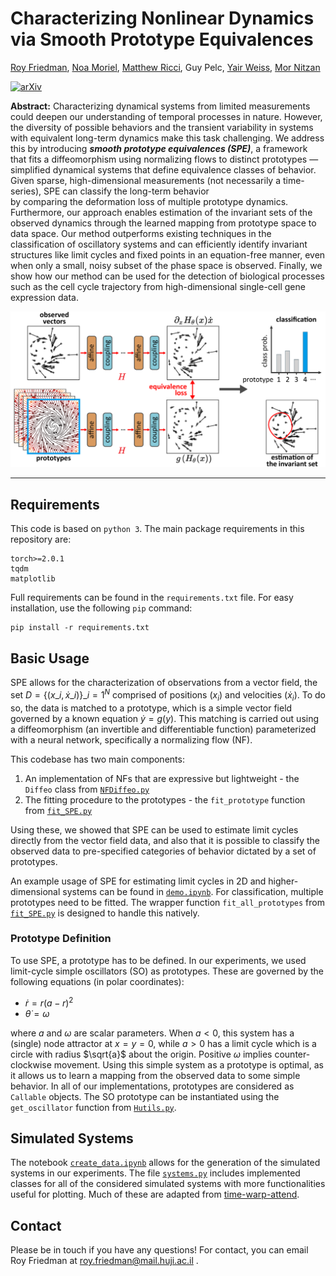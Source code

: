 # Characterizing Nonlinear Dynamics via Smooth Prototype Equivalences
[Roy Friedman](https://friedmanroy.github.io/), [Noa Moriel](https://nomoriel.github.io/), [Matthew Ricci](https://www.matthew-ricci.net/), Guy Pelc, [Yair Weiss](https://www.cs.huji.ac.il/~yweiss/), [Mor Nitzan](https://www.nitzanlab.com/)

[![arXiv](https://img.shields.io/badge/arXiv-0000.00000-red.svg)](https://arxiv.org/abs/0000.00000)


**Abstract:** Characterizing dynamical systems from limited measurements could deepen our understanding of temporal processes in nature. However, the diversity of possible behaviors and the transient variability in systems with equivalent long-term dynamics make this task challenging.
  We address this by introducing _**smooth prototype equivalences (SPE)**_, a framework that fits a diffeomorphism using normalizing flows to distinct prototypes — simplified dynamical systems that define equivalence classes of behavior. 
  Given sparse, high-dimensional measurements (not necessarily a time-series), SPE can classify the long-term behavior  
 by comparing the deformation loss of multiple prototype dynamics. Furthermore, our approach enables estimation of the invariant sets of the observed dynamics through the learned mapping from prototype space to data space. Our method outperforms existing techniques in the classification of oscillatory systems and can efficiently identify invariant structures like limit cycles and fixed points in an equation-free manner, even when only a small, noisy subset of the phase space is observed.  Finally, we show how our method can be used for the detection of biological processes such as the cell cycle trajectory from high-dimensional single-cell gene expression data.

![](https://github.com/nitzanlab/prototype-equivalences/blob/main/assets/schematic.png)

---

## Requirements

This code is based on `python 3`. The main package requirements in this repository are:
```
torch>=2.0.1
tqdm
matplotlib
```
Full requirements can be found in the `requirements.txt` file. For easy installation, use the following `pip` command:
```
pip install -r requirements.txt
```

## Basic Usage

SPE allows for the characterization of observations from a vector field, the set $D=\{(x\_i,\dot{x}\_i)\}\_{i=1}^N$  comprised of positions ($x_i$) and velocities ($\dot{x}_i$). To do so, the data is matched to a prototype, which is a simple vector field governed by a known equation $\dot{y}=g(y)$. This matching is carried out using a diffeomorphism (an invertible and differentiable function) parameterized with a neural network, specifically a normalizing flow (NF).

This codebase has two main components: 
1. An implementation of NFs that are expressive but lightweight - the `Diffeo` class from [`NFDiffeo.py`](https://github.com/nitzanlab/prototype-equivalences/blob/main/NFDiffeo.py)
2. The fitting procedure to the prototypes - the `fit_prototype` function from [`fit_SPE.py`](https://github.com/nitzanlab/prototype-equivalences/blob/main/fit_SPE.py)

Using these, we showed that SPE can be used to estimate limit cycles directly from the vector field data, and also that it is possible to classify the observed data to pre-specified categories of behavior dictated by a set of prototypes.

An example usage of SPE for estimating limit cycles in 2D and higher-dimensional systems can be found in [`demo.ipynb`](https://github.com/nitzanlab/prototype-equivalences/blob/main/demo.ipynb). For classification, multiple prototypes need to be fitted. The wrapper function `fit_all_prototypes` from [`fit_SPE.py`](https://github.com/nitzanlab/prototype-equivalences/blob/main/fit_SPE.py) is designed to handle this natively. 

### Prototype Definition

To use SPE, a prototype has to be defined. In our experiments, we used limit-cycle simple oscillators (SO) as prototypes. These are governed by the following equations (in polar coordinates):
- $\dot{r}=r(a-r)^2$
- $\dot{\theta}=\omega$
  
where $a$ and $\omega$ are scalar parameters. When $a<0$, this system has a (single) node attractor at $x=y=0$, while $a>0$ has a limit cycle which is a circle with radius $\sqrt{a}$  about the origin. Positive $\omega$ implies counter-clockwise movement. Using this simple system as a prototype is optimal, as it allows us to learn a mapping from the observed data to some simple behavior. In all of our implementations, prototypes are considered as `Callable` objects. The SO prototype can be instantiated using the `get_oscillator` function from [`Hutils.py`](https://github.com/nitzanlab/prototype-equivalences/blob/main/Hutils.py).

## Simulated Systems

The notebook [`create_data.ipynb`](https://github.com/nitzanlab/prototype-equivalences/blob/main/create_data.ipynb) allows for the generation of the simulated systems in our experiments. The file [`systems.py`](https://github.com/nitzanlab/prototype-equivalences/blob/main/create_data.ipynb) includes implemented classes for all of the considered simulated systems with more functionalities useful for plotting. Much of these are adapted from [time-warp-attend](https://github.com/nitzanlab/time-warp-attend).

## Contact

Please be in touch if you have any questions! For contact, you can email Roy Friedman at roy.friedman@mail.huji.ac.il .